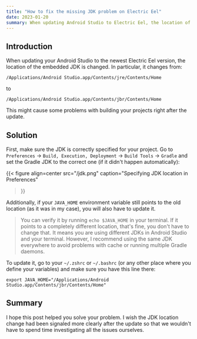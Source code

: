 ```yaml
---
title: "How to fix the missing JDK problem on Electric Eel"
date: 2023-01-20
summary: When updating Android Studio to Electric Eel, the location of the embedded JDK is changing.
---
```


## Introduction

When updating your Android Studio to the newest Electric Eel version, the location of the embedded JDK is changed. In particular, it changes from:

`/Applications/Android Studio.app/Contents/jre/Contents/Home`

to

`/Applications/Android Studio.app/Contents/jbr/Contents/Home`

This might cause some problems with building your projects right after the update.

## Solution

First, make sure the JDK is correctly specified for your project. Go to `Preferences` -> `Build, Execution, Deployment` -> `Build Tools` -> `Gradle` and set the Gradle JDK to the correct one (if it didn't happen automatically):

{{< figure 
align=center 
src="/jdk.png" 
caption="Specifying JDK location in Preferences" 
>}}

Additionally, if your `JAVA_HOME` environment variable still points to the old location (as it was in my case), you will also have to update it.

> You can verify it by running `echo $JAVA_HOME` in your terminal. If it points to a completely different location, that's fine, you don't have to change that. It means you are using different JDKs in Android Studio and your terminal. However, I recommend using the same JDK everywhere to avoid problems with cache or running multiple Gradle daemons.

To update it, go to your `~/.zshrc` or `~/.bashrc` (or any other place where you define your variables) and make sure you have this line there:

`export JAVA_HOME="/Applications/Android Studio.app/Contents/jbr/Contents/Home"`

## Summary

I hope this post helped you solve your problem. I wish the JDK location change had been signaled more clearly after the update so that we wouldn't have to spend time investigating all the issues ourselves.
